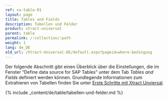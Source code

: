 ```yaml
---
ref: xu-table-01
layout: page
title: Tables and Fields
description: Tabellen und Felder
product: xtract-universal
parent: table
permalink: /:collection/:path
weight: 1
lang: de_DE
old_url: /Xtract-Universal-DE/default.aspx?pageid=where-bedingung
---
```

Der folgende Abschnitt gibt einen Überblick über die Einstellungen, die im Fenster “Define data source for SAP Tables” unter dem Tab *Tables and Fields* definiert werden können.
Grundlegende Informationen zum Extrahieren von Tabellen finden Sie unter [Erste Schritte mit Xtract Unviersal](../erste-schritte-mit-xu). <br>  

{% include _content/de/table/tabellen-und-felder.md  %}
 
  
